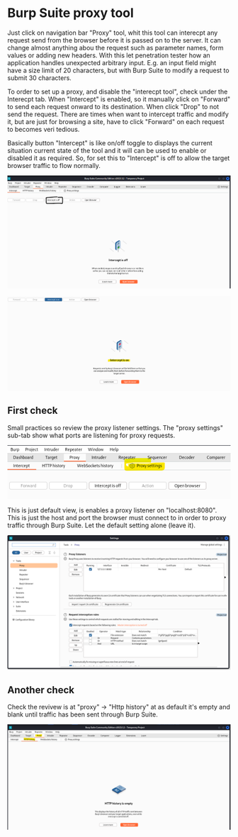 # Burp Suite proxy tool

Just click on navigation bar "Proxy" tool, whit this tool can interecpt any request send from the browser before it is passed on to the server. It can change almost anything abou the request such as parameter names, form values or adding new headers. With this let penetration tester how an application handles unexpected arbitrary input. E.g. an input field might have a size limit of 20 characters, but with Burp Suite to modify a request to submit 30 characters.

To order to set up a proxy, and disable the "interecpt tool", check under the Interecpt tab. When "Intercept" is enabled, so it manually click on "Forward" to send each request onward to its destination. When click "Drop" to not send the request. There are times when want to intercept traffic and modify it, but are just for browsing a site, have to click "Forward" on each request to becomes veri tedious.

Basically button "Intercept" is like on/off toggle to displays the current situation current state of the tool and it will can be used to enable or disabled it as required. So, for set this to "Intercept" is off to allow the target browser traffic to flow normally.

![Alt text](BurpSuite_images/burpsuiteProxy-1.png)

![Alt text](BurpSuite_images/burpsuiteProxy-2.png)


## First check

Small practices so review the proxy listener settings. The "proxy settings" sub-tab show what ports are listening for proxy requests.

![Alt text](BurpSuite_images/burpsuiteProxy-3.png)

This is just default view, is enables a proxy listener on "localhost:8080". This is just the host and port the browser must connect to in order to proxy traffic through Burp Suite. Let the default setting alone (leave it).

![Alt text](BurpSuite_images/burpsuiteProxy-4.png)


## Another check
<!-- Offensive-Security-OSCP-by-Offensive-Security_2020.pdf PAGE; 255 - --> 

Check the revivew is at "proxy" -> "Http history" at as default it's empty and blank until traffic has been sent through Burp Suite.

![Alt text](BurpSuite_images/burpsuit-scan-1.png)















